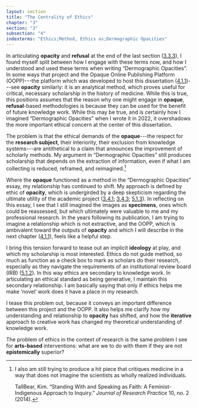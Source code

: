 ```yaml
---
layout: section
title: "The Centrality of Ethics"
chapter: "3"
section: "3"
subsection: "4"
indexterms: "Ethics;Method, Ethics as;Dermographic Opacities"
---
```


In articulating <span data-tooltip aria-haspopup="true" class="has-tip" data-disable-hover="false" tabindex="1" data-title="Opacity is a rights-based philosophical framework that assumes humans have a right to not be known in knowledge systems."><b>opacity</b></span> and <span data-tooltip aria-haspopup="true" class="has-tip" data-disable-hover="false" tabindex="1" data-title="Refusal refers to the moments, actions, and possibilities enabled by denying academic access to personal, cultural, or spiritual materials and knowledge."><b>refusal</b></span> at the end of the last section (<a href="{{ site.baseurl }}/narrative/3_3_3">3.3.3</a>), I found myself split between how I engage with these terms now, and how I understood and used these terms when writing “Dermographic Opacities”. In some ways that project and the Opaque Online Publishing Platform (OOPP)---the platform which was developed to host this dissertation (<a href="{{ site.baseurl }}/narrative/4_1_1">4.1.1</a>)---see <span data-tooltip aria-haspopup="true" class="has-tip" data-disable-hover="false" tabindex="1" data-title="Opacity is a rights-based philosophical framework that assumes humans have a right to not be known in knowledge systems."><b>opacity</b></span> similarly: it is an analytical method, which proves useful for critical, necessary scholarship in the history of medicine. While this is true, this positions assumes that the reason why one might engage in <span data-tooltip aria-haspopup="true" class="has-tip" data-disable-hover="false" tabindex="1" data-title="Opacity is a rights-based philosophical framework that assumes humans have a right to not be known in knowledge systems."><b>opaque</b></span>, <span data-tooltip aria-haspopup="true" class="has-tip" data-disable-hover="false" tabindex="1" data-title="Refusal refers to the moments, actions, and possibilities enabled by denying academic access to personal, cultural, or spiritual materials and knowledge."><b>refusal</b></span>-based methodologies is because they can be used for the benefit of future knowledge work. While this may be true, and is certainly how I imagined “Dermographic Opacities” when I wrote it in 2022, it overshadows the more important ethical concern at the center of this dissertation.

The problem is that the ethical demands of the <span data-tooltip aria-haspopup="true" class="has-tip" data-disable-hover="false" tabindex="1" data-title="Opacity is a rights-based philosophical framework that assumes humans have a right to not be known in knowledge systems."><b>opaque</b></span>---the respect for the <span data-tooltip aria-haspopup="true" class="has-tip" data-disable-hover="false" tabindex="1" data-title="The term research subject refers to a human person who has been ingested into a research program, and whose identity, personhood, and body have become the focus of a research program. I think of the subject in a Foucauldian sense: The 'subject' is a pun on the monarchal subject, someone who has no agency under the spectacular power of the sovereign. In this case it the subject lacks agency in relation to the researcher studying them."><b>research subject</b></span>, their interiority, their exclusion from knowledge systems---are antithetical to a claim that announces the improvement of scholarly methods. My argument in “Dermographic Opacities” still produces scholarship that depends on the extraction of information, even if what I am collecting is reduced, reframed, and reimagined.[^fn1]

Where the <span data-tooltip aria-haspopup="true" class="has-tip" data-disable-hover="false" tabindex="1" data-title="Opacity is a rights-based philosophical framework that assumes humans have a right to not be known in knowledge systems."><b>opaque</b></span> functioned as a method in the “Dermographic Opacities” essay, my relationship has continued to shift. My approach is defined by ethic of <span data-tooltip aria-haspopup="true" class="has-tip" data-disable-hover="false" tabindex="1" data-title="Opacity is a rights-based philosophical framework that assumes humans have a right to not be known in knowledge systems."><b>opacity</b></span>, which is undergirded by a deep skepticism regarding the ultimate utility of the academic project (<a href="{{ site.baseurl }}/narrative/3_4_1">3.4.1</a>; <a href="{{ site.baseurl }}/narrative/3_4_3">3.4.3</a>; <a href="{{ site.baseurl }}/narrative/5_1_3">5.1.3</a>). In reflecting on this essay, I see that I still imagined the images as <span data-tooltip aria-haspopup="true" class="has-tip" data-disable-hover="false" tabindex="1" data-title="Specimen refers to any naturally occurring phenomenon that has been extracted from its original context and placed within a knowledge framework to understand and describe that phenomenon."><b>specimens</b></span>, ones which could be reassessed, but which ultimately were valuable to me and my professional research. In the years following its publication, I am trying to imagine a relationship which is not extractive, and the OOPP, which is ambivalent toward the outputs of <span data-tooltip aria-haspopup="true" class="has-tip" data-disable-hover="false" tabindex="1" data-title="Opacity is a rights-based philosophical framework that assumes humans have a right to not be known in knowledge systems."><b>opacity</b></span> and which I will describe in the next chapter (<a href="{{ site.baseurl }}/narrative/4_1_1">4.1.1</a>), feels like a helpful step.

I bring this tension forward to tease out an implicit <span data-tooltip aria-haspopup="true" class="has-tip" data-disable-hover="false" tabindex="1" data-title="Ideology refers to a generally agreed upon understanding of a phenomenon or cultural idea. Ideologies are like the air we breathe, in that they are pervasive and difficult to see without some framework to understand them."><b>ideology</b></span> at play, and which my scholarship is most interested. Ethics do not guide method, so much as function as a check box to mark as scholars do their research, especially as they navigate the requirements of an institutional review board (IRB) (<a href="{{ site.baseurl }}/narrative/5_1_2">5.1.2</a>). In this way ethics are secondary to knowledge work. In articulating an ethical standard as being generative, I maintain this secondary relationship. I am basically saying that only if ethics helps me make ‘novel’ work does it have a place in my research.

I tease this problem out, because it conveys an important difference between this project and the OOPP. It also helps me clarify how my understanding and relationship to <span data-tooltip aria-haspopup="true" class="has-tip" data-disable-hover="false" tabindex="1" data-title="Opacity is a rights-based philosophical framework that assumes humans have a right to not be known in knowledge systems."><b>opacity</b></span> has shifted, and how the <span data-tooltip aria-haspopup="true" class="has-tip" data-disable-hover="false" tabindex="1" data-title="Iterative, here, refers to a process of learning in which completed projects are analyzed after their completion. This analysis allows for future projects to be more successful, and to address new, but related concepts."><b>iterative</b></span> approach to creative work has changed my theoretical understanding of knowledge work. 

The problem of ethics in the context of research is the same problem I see for <span data-tooltip aria-haspopup="true" class="has-tip" data-disable-hover="false" tabindex="1" data-title="Arts-based methods refer to any research method that applies creative activity as a research method. This can include traditional arts like painting, sculpture, or dance, or more complex conceptual or multi-media approaches."><b>arts-based</b></span> interventions: what are we to do with them if they are not <span data-tooltip aria-haspopup="true" class="has-tip" data-disable-hover="false" tabindex="1" data-title="Epistemics is a philosophical term referring to the study of knowledge. I use it to talk about the entwined practices of scientific culture, its arguments, and its methodologies."><b>epistemically</b></span> superior?

<div class="style-divider">
 	<div class="line"></div>
</div>

[^fn1]: I also am still trying to produce a hit piece that critiques medicine in a way that does not imagine the scientists as wholly realized individuals.
	
	TallBear, Kim. “Standing With and Speaking as Faith: A Feminist-Indigenous Approach to Inquiry.” *Journal of Research Practice* 10, no. 2 (2014).